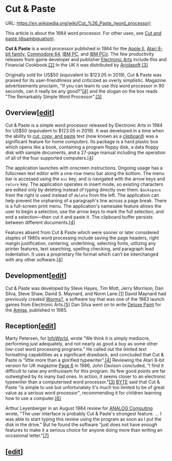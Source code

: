 # Cut & Paste

URL: https://en.wikipedia.org/wiki/Cut_%26_Paste_(word_processor)

This article is about the 1984 word processor. For other uses, see [Cut and paste (disambiguation)](https://en.wikipedia.org/wiki/Cut_and_paste_(disambiguation)).

**Cut & Paste** is a word processor published in 1984 for the [Apple II](https://en.wikipedia.org/wiki/Apple_II), [Atari 8-bit family](https://en.wikipedia.org/wiki/Atari_8-bit_family), [Commodore 64](https://en.wikipedia.org/wiki/Commodore_64), [IBM PC](https://en.wikipedia.org/wiki/IBM_PC), and [IBM PCjr](https://en.wikipedia.org/wiki/IBM_PCjr). The few productivity releases from game developer and publisher [Electronic Arts](https://en.wikipedia.org/wiki/Electronic_Arts) include this and Financial Cookbook.[[2]](https://en.wikipedia.org/wiki/Cut_%26_Paste_(word_processor)) In the UK it was distributed by [Ariolasoft](https://en.wikipedia.org/wiki/Ariolasoft).[[3]](https://en.wikipedia.org/wiki/Cut_%26_Paste_(word_processor))

Originally sold for US$50 (equivalent to $123.05 in 2019), Cut & Paste was praised for its user-friendliness and criticized as overly simplistic. Magazine advertisements proclaim, "If you can learn to use this word processor in 90 seconds, can it really be any good?"[[4]](https://en.wikipedia.org/wiki/Cut_%26_Paste_(word_processor)) and the slogan on the box reads "The Remarkably Simple Word Processor".[[3]](https://en.wikipedia.org/wiki/Cut_%26_Paste_(word_processor))

## Overview[[edit](https://en.wikipedia.org/w/index.php?title=Cut_%26_Paste_(word_processor)&action=edit&section=1)]

Cut & Paste is a simple word processor released by Electronic Arts in 1984 for US$50 (equivalent to $123.05 in 2019). It was developed in a time when the ability to [cut, copy, and paste](https://en.wikipedia.org/wiki/Cut,_copy,_and_paste) text (now known as a [clipboard](https://en.wikipedia.org/wiki/Clipboard_(computing))) was a significant feature for home computers. Its package is a hard plastic box which opens like a book, containing a program floppy disk, a data floppy disk with sample documents, and a 27-page manual including the operation of all of the four supported computers.[[4]](https://en.wikipedia.org/wiki/Cut_%26_Paste_(word_processor))

The application launches with onscreen instructions. Ongoing usage has a fullscreen text editor with a one-row menu bar along the bottom. The menu bar is accessed using the `esc` key, and is navigated with the arrow keys and `return` key. The application operates in insert mode, so existing characters are edited only by deleting instead of typing directly over them. `Backspace` from the right is used instead of `delete` from the left. The application can help prevent the orphaning of a paragraph's line across a page break. There is a full-screen print menu. The application's namesake feature allows the user to begin a selection, use the arrow keys to mark the full selection, and end a selection—then cut it and paste it. The clipboard buffer persists between different documents.[[4]](https://en.wikipedia.org/wiki/Cut_%26_Paste_(word_processor))

Features absent from Cut & Paste which were sooner or later considered staples of 1980s word processing include saving the page headers, right margin justification, centering, underlining, selecting fonts, utilizing any printer features, text searching, spelling checking, and paragraph lead indentation. It uses a proprietary file format which can't be interchanged with any other software.[[4]](https://en.wikipedia.org/wiki/Cut_%26_Paste_(word_processor))

## Development[[edit](https://en.wikipedia.org/w/index.php?title=Cut_%26_Paste_(word_processor)&action=edit&section=2)]

Cut & Paste was developed by Steve Hayes, Tim Mott, Jerry Morrison, Dan Silva, Steve Shaw, David S. Maynard, and Norm Lane.[[1]](https://en.wikipedia.org/wiki/Cut_%26_Paste_(word_processor)) David Maynard had previously created [Worms?](https://en.wikipedia.org/wiki/Worms%3F), a software toy that was one of the 1983 launch games from Electronic Arts.[[5]](https://en.wikipedia.org/wiki/Cut_%26_Paste_(word_processor)) Dan Silva went on to write [Deluxe Paint](https://en.wikipedia.org/wiki/Deluxe_Paint) for the [Amiga](https://en.wikipedia.org/wiki/Amiga), published in 1985.

## Reception[[edit](https://en.wikipedia.org/w/index.php?title=Cut_%26_Paste_(word_processor)&action=edit&section=3)]

Marty Petersen, for [InfoWorld](https://en.wikipedia.org/wiki/InfoWorld), wrote "We think it is simply mediocre, performing just adequately, and not nearly as good a buy as some other low-cost word processing programs." He called out the limited text formatting capabilities as a significant drawback, and concluded that Cut & Paste is "little more than a glorified typewriter".[[4]](https://en.wikipedia.org/wiki/Cut_%26_Paste_(word_processor)) Reviewing the Atari 8-bit version for UK magazine [Page 6](https://en.wikipedia.org/wiki/Page_6) in 1986, John Davison concluded, "I find it difficult to raise any enthusiasm for this program. Its few good points are far outweighed by its many bad ones. In action, it seems closer to an electronic typewriter than a computerised word processor."[[3]](https://en.wikipedia.org/wiki/Cut_%26_Paste_(word_processor)) [BYTE](https://en.wikipedia.org/wiki/BYTE) said that Cut & Paste "is simple to use but unfortunately it's much too limited to be of great value as a serious word processor", recommending it for children learning how to use a computer.[[6]](https://en.wikipedia.org/wiki/Cut_%26_Paste_(word_processor))

Arthur Leyenberger in an August 1984 review for [ANALOG Computing](https://en.wikipedia.org/wiki/ANALOG_Computing) wrote, "The user interface is probably Cut & Paste's strongest feature. ... I was able to start typing this review using the program as soon as I put the disk in the drive." But he found the software "just does not have enough features to make it a serious choice for anyone doing more than writing an occasional letter."[[7]](https://en.wikipedia.org/wiki/Cut_%26_Paste_(word_processor))

## [[edit](https://en.wikipedia.org/w/index.php?title=Cut_%26_Paste_(word_processor)&action=edit&section=4)]
